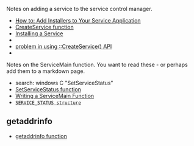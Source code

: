 
<!--
-->

Notes on adding a service to the service control manager.

 * [How to: Add Installers to Your Service Application]( https://msdn.microsoft.com/en-us/library/ddhy0byf(v=vs.110).aspx )
 * [CreateService function]( https://msdn.microsoft.com/en-us/library/windows/desktop/ms682450(v=vs.85).aspx )
 * [Installing a Service]( https://msdn.microsoft.com/en-us/library/windows/desktop/ms683500(v=vs.85).aspx )
 * []( http://pinvoke.net/default.aspx/advapi32/CreateService.html )
 * [problem in using ::CreateService() API]( https://social.msdn.microsoft.com/Forums/en-US/2f8cd4bb-8d52-4de5-bd9f-c4ebb4509c32/problem-in-using-createservice-api?forum=vclanguage )
 * []( http://blogs.msdn.com/b/paolos/archive/2014/12/02/how-to-create-a-service-bus-queues-topics-and-subscriptions-using-a-powershell-script.aspx )

Notes on the ServiceMain function.
You want to read these - or perhaps add them to a markdown page.

 * search: windows C "SetServiceStatus"
 * [SetServiceStatus function]( https://msdn.microsoft.com/en-us/library/windows/desktop/ms686241(v=vs.85).aspx )
 * [Writing a ServiceMain Function]( https://msdn.microsoft.com/en-us/library/windows/desktop/ms687414(v=vs.85).aspx )
 * [`SERVICE_STATUS structure`]( https://msdn.microsoft.com/en-us/library/windows/desktop/ms685996(v=vs.85).aspx )

getaddrinfo
-----------

 * [getaddrinfo function]( https://msdn.microsoft.com/en-us/library/windows/desktop/ms738520(v=vs.85).aspx )
<!-- vim: set autoindent expandtab sw=4 syntax=markdown: -->
